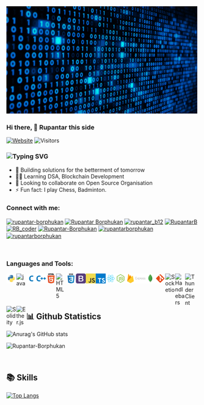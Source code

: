 <img src="codeing.gif" alt="gif" />

### Hi there, 👋 Rupantar this side
[![Website](https://img.shields.io/badge/PORTFOLIO-Rupantar-lightgreen)](https://rupantar-borphukan.github.io/)  ![Visitors](https://visitor-badge.glitch.me/badge?page_id=Rupantar-Borphukan.visitor-badge)

### ![Typing SVG](https://readme-typing-svg.herokuapp.com?font=Pangolin&color=00FF00&size=30&lines=I'm+a+MERN+Stack+Developer;And+a+Blockchain+Enthusiast)

- 🔭 Building solutions for the betterment of tomorrow
- 👨‍💻 Learning DSA, Blockchain Development
- 🌟 Looking to collaborate on Open Source Organisation
- ⚡ Fun fact: I play Chess, Badminton.


<h3 align="left">Connect with me:</h3>
<p align="left">
<a href="https://www.linkedin.com/in/rupantar-borphukan-25a87b227/" target="blank"><img align="center" src="https://raw.githubusercontent.com/rahuldkjain/github-profile-readme-generator/master/src/images/icons/Social/linked-in-alt.svg" alt="rupantar-borphukan" height="30" width="40" /></a>
<a href="https://www.facebook.com/profile.php?id=100011346334783" target="blank"><img align="center" src="https://raw.githubusercontent.com/rahuldkjain/github-profile-readme-generator/master/src/images/icons/Social/facebook.svg" alt="Rupantar Borphukan" height="30" width="40" /></a>
<a href="https://www.instagram.com/rupantar_b12/" target="blank"><img align="center" src="https://raw.githubusercontent.com/rahuldkjain/github-profile-readme-generator/master/src/images/icons/Social/instagram.svg" alt="rupantar_b12" height="30" width="40" /></a>
<a href="https://twitter.com/RupantarB" target="blank"><img align="center" src="https://raw.githubusercontent.com/rahuldkjain/github-profile-readme-generator/master/src/images/icons/Social/twitter.svg" alt="RupantarB" height="30" width="40" /></a>
<a href="https://codeforces.com/profile/RB_coder" target="blank"><img align="center" src="https://raw.githubusercontent.com/rahuldkjain/github-profile-readme-generator/master/src/images/icons/Social/codeforces.svg" alt="RB_coder" height="30" width="40" /></a>
<a href="https://leetcode.com/Rupantar-Borphukan/" target="blank"><img align="center" src="https://raw.githubusercontent.com/rahuldkjain/github-profile-readme-generator/master/src/images/icons/Social/leet-code.svg" alt="Rupantar-Borphukan" height="30" width="40" /></a>
<a href="https://auth.geeksforgeeks.org/user/rupantarborphukan/profile" target="blank"><img align="center" src="https://raw.githubusercontent.com/rahuldkjain/github-profile-readme-generator/master/src/images/icons/Social/geeks-for-geeks.svg" alt="rupantarborphukan" height="30" width="40" /></a>
<a href="https://www.hackerearth.com/@rupantarborphukan" target="blank"><img align="center" src="https://raw.githubusercontent.com/rahuldkjain/github-profile-readme-generator/master/src/images/icons/Social/hackerearth.svg" alt="rupantarborphukan" height="30" width="40" /></a>
</p>

<br />

### Languages and Tools:

[<img align="left" alt="Python" width="26px" src="https://raw.githubusercontent.com/github/explore/80688e429a7d4ef2fca1e82350fe8e3517d3494d/topics/python/python.png" />]()
[<img align="left" alt="java" width="26px" src="https://pics.freeicons.io/uploads/icons/png/378554371540553613-512.png" />]()
<!-- [<img align="left" alt="Deno" width="26px" src="https://image.flaticon.com/icons/png/512/381/381704.png" />]() -->
[<img align="left" alt="Deno" width="26px" src="https://github.com/resyfer/resyfer/raw/main/img/c.svg" />]()
[<img align="left" alt="c++" width="26px" src="https://github.com/resyfer/resyfer/raw/main/img/cpp.svg" />]()
[<img align="left" alt="HTML5" width="26px" src="https://raw.githubusercontent.com/github/explore/80688e429a7d4ef2fca1e82350fe8e3517d3494d/topics/html/html.png" />]()
[<img align="left" alt="HTML5" width="26px" src="https://branditechture.agency/brand-logos/wp-content/uploads/wpdm-cache/figma-900x0.png" />]()
[<img align="left" alt="CSS3" width="26px" src="https://raw.githubusercontent.com/github/explore/80688e429a7d4ef2fca1e82350fe8e3517d3494d/topics/css/css.png" />]()
[<img align="left" alt="Sass" width="26px" src="https://raw.githubusercontent.com/github/explore/80688e429a7d4ef2fca1e82350fe8e3517d3494d/topics/bootstrap/bootstrap.png" />]()
[<img align="left" alt="JavaScript" width="26px" src="https://raw.githubusercontent.com/github/explore/80688e429a7d4ef2fca1e82350fe8e3517d3494d/topics/javascript/javascript.png" />]()
[<img align="left" alt="MySQL" width="26px" src="https://raw.githubusercontent.com/github/explore/80688e429a7d4ef2fca1e82350fe8e3517d3494d/topics/typescript/typescript.png" />]()
[<img align="left" alt="React" width="26px" src="https://raw.githubusercontent.com/github/explore/80688e429a7d4ef2fca1e82350fe8e3517d3494d/topics/react/react.png" />]()

[<img align="left" alt="Node.js" width="26px" src="https://github.com/resyfer/resyfer/blob/main/img/nodejs.svg" />]()
[<img align="left" alt="SQL" width="26px" src="https://raw.githubusercontent.com/github/explore/80688e429a7d4ef2fca1e82350fe8e3517d3494d/topics/firebase/firebase.png" />]() 
[<img align="left" alt="Express.js" width="26px" src="https://raw.githubusercontent.com/github/explore/80688e429a7d4ef2fca1e82350fe8e3517d3494d/topics/express/express.png" />]()

[<img align="left" alt="MongoDB" width="26px" src="https://github.com/resyfer/resyfer/blob/main/img/mongodb.svg" />]()
[<img align="left" alt="git" width="26px" src="https://github.com/resyfer/resyfer/raw/main/img/git.svg" />]()
[<img align="left" alt="Socketio" width="26px" src="https://avatars.githubusercontent.com/u/10566080?s=200&v=4" />]()
[<img align="left" alt="Handlebars" width="26px" src="https://i0.wp.com/blog.fossasia.org/wp-content/uploads/2017/07/handlebars-js.png?w=500&ssl=1" />]()
[<img align="left" alt="Thunder Client" width="26px" src="https://rangav.gallerycdn.vsassets.io/extensions/rangav/vscode-thunder-client/2.3.0/1672941460424/Microsoft.VisualStudio.Services.Icons.Default" />]()
[<img align="left" alt="Solidity" width="26px" src="https://cdn.icon-icons.com/icons2/2107/PNG/512/file_type_solidity_icon_130156.png" />]()
[<img align="left" alt="Ether.js" width="26px" src="https://miro.medium.com/max/828/1*SHg7SgjVtPJ-Fma-liXz_Q.webp" />]()


<br />
<br />
<br />
<br />

## 📊 Github Statistics

![Anurag's GitHub stats](https://github-readme-stats.vercel.app/api?username=Rupantar-Borphukan&show_icons=true&theme=blue-green)


<p align="left"> <img src="http://github-readme-streak-stats.herokuapp.com/?user=Rupantar-Borphukan&theme=github-dark&date_format=M%20j%5B%2C%20Y%5D" alt="Rupantar-Borphukan" /></p>

<!-- [![Top Langs](https://github-readme-stats.vercel.app/api/top-langs/?username=Rupantar-Borphukan&layout=compact)](https://github.com/anuraghazra/github-readme-stats) -->
<br/>

## 📚 Skills 

[![Top Langs](https://github-readme-stats.vercel.app/api/top-langs/?username=Rupantar-Borphukan&langs_count=25&count_private=true&layout=compact&show_icons=true&theme=blue-green)](https://github.com/Rupantar-Borphukan)
<br>
<br>


<br/>
<!-- 

[![Top Langs](https://github-readme-stats.vercel.app/api/top-langs/?username=Rupantar-Borphukan&langs_count=20&count_private=true&layout=compact&show_icons=true&theme=blue-green)](https://github.com/Rupantar-Borphukan) -->
